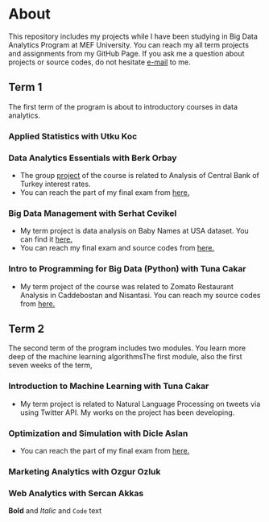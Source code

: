 # About

This repository includes my projects while I have been studying in Big Data Analytics Program at MEF University. You can reach my all term projects and assignments from my GitHub Page. If you ask me a question about projects or source codes, do not hesitate [e-mail](kamarn@mef.edu.tr) to me.

## Term 1 

The first term of the program is about to introductory courses in data analytics. 

### Applied Statistics with Utku Koc

### Data Analytics Essentials with Berk Orbay

- The group [project](https://pjournal.github.io/mef03g-r-mut/) of the course is related to Analysis of Central Bank of Turkey interest rates. 
- You can reach the part of my final exam from [here.](Final.html)

### Big Data Management with Serhat Cevikel

- My term project is data analysis on Baby Names at USA dataset. You can find it [here.](babynames.htm)
- You can reach my final exam and source codes from [here.]()

### Intro to Programming for Big Data (Python) with Tuna Cakar

- My term project of the course was related to Zomato Restaurant Analysis in Caddebostan and Nisantasi. You can reach my source codes from [here.](https://notebooks.gesis.org/binder/jupyter/user/nilayka-projects-trevoqjr/notebooks/BDA507%20-%20Term_Project_Nilay_Kamar.ipynb)

## Term 2

The second term of the program includes two modules. You learn more deep of the machine learning algorithmsThe first module, also the first seven weeks of the term, 

### Introduction to Machine Learning with Tuna Cakar

- My term project is related to Natural Language Processing on tweets via using Twitter API. My works on the project has been developing. 

### Optimization and Simulation with Dicle Aslan

- You can reach the part of my final exam from [here.]()

### Marketing Analytics with Ozgur Ozluk


### Web Analytics with Sercan Akkas



**Bold** and _Italic_ and `Code` text
